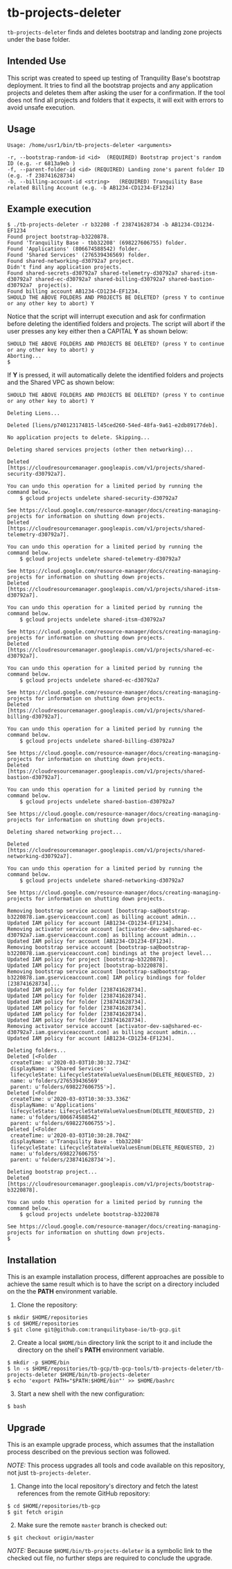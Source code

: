 tb-projects-deleter
=====================

`tb-projects-deleter` finds and deletes bootstrap and landing zone projects under the base folder.

Intended Use
------------

This script was created to speed up testing of Tranquility Base's bootstrap deployment. It tries to find all the bootstrap projects and any application projects and deletes them after asking the user for a confirmation. If the tool does not find all projects and folders that it expects, it will exit with errors to avoid unsafe execution.

Usage
-----

```
Usage: /home/usr1/bin/tb-projects-deleter <arguments>

-r, --bootstrap-random-id <id>	(REQUIRED) Bootstrap project's random ID (e.g. -r 6813a9eb )
-f, --parent-folder-id <id>	(REQUIRED) Landing zone's parent folder ID (e.g. -f 238741628734)
-b, --billing-account-id <string>	(REQUIRED) Tranquility Base related Billing Account (e.g. -b AB1234-CD1234-EF1234)
```

Example execution
-----------------

```
$ ./tb-projects-deleter -r b32208 -f 238741628734 -b AB1234-CD1234-EF1234 
Found project bootstrap-b3220878.
Found 'Tranquility Base - tbb32208' (698227606755) folder.
Found 'Applications' (806674588542) folder.
Found 'Shared Services' (276539436569) folder.
Found shared-networking-d30792a7 project.
Didn't find any application projects.
Found shared-secrets-d30792a7 shared-telemetry-d30792a7 shared-itsm-d30792a7 shared-ec-d30792a7 shared-billing-d30792a7 shared-bastion-d30792a7  project(s).
Found billing account AB1234-CD1234-EF1234.
SHOULD THE ABOVE FOLDERS AND PROJECTS BE DELETED? (press Y to continue or any other key to abort) Y
```

Notice that the script will interrupt execution and ask for confirmation before deleting the identified folders and projects. The script will abort if the user presses any key either then a CAPITAL **Y** as shown below:

```
SHOULD THE ABOVE FOLDERS AND PROJECTS BE DELETED? (press Y to continue or any other key to abort) y
Aborting...
$
```

If **Y** is pressed, it will automatically delete the identified folders and projects and the Shared VPC as shown below:

```
SHOULD THE ABOVE FOLDERS AND PROJECTS BE DELETED? (press Y to continue or any other key to abort) Y

Deleting Liens...

Deleted [liens/p740123174815-l45ced260-54ed-48fa-9a61-e2db89177deb].

No application projects to delete. Skipping...

Deleting shared services projects (other then networking)...

Deleted [https://cloudresourcemanager.googleapis.com/v1/projects/shared-security-d30792a7].

You can undo this operation for a limited period by running the command below.
    $ gcloud projects undelete shared-security-d30792a7

See https://cloud.google.com/resource-manager/docs/creating-managing-projects for information on shutting down projects.
Deleted [https://cloudresourcemanager.googleapis.com/v1/projects/shared-telemetry-d30792a7].

You can undo this operation for a limited period by running the command below.
    $ gcloud projects undelete shared-telemetry-d30792a7

See https://cloud.google.com/resource-manager/docs/creating-managing-projects for information on shutting down projects.
Deleted [https://cloudresourcemanager.googleapis.com/v1/projects/shared-itsm-d30792a7].

You can undo this operation for a limited period by running the command below.
    $ gcloud projects undelete shared-itsm-d30792a7

See https://cloud.google.com/resource-manager/docs/creating-managing-projects for information on shutting down projects.
Deleted [https://cloudresourcemanager.googleapis.com/v1/projects/shared-ec-d30792a7].

You can undo this operation for a limited period by running the command below.
    $ gcloud projects undelete shared-ec-d30792a7

See https://cloud.google.com/resource-manager/docs/creating-managing-projects for information on shutting down projects.
Deleted [https://cloudresourcemanager.googleapis.com/v1/projects/shared-billing-d30792a7].

You can undo this operation for a limited period by running the command below.
    $ gcloud projects undelete shared-billing-d30792a7

See https://cloud.google.com/resource-manager/docs/creating-managing-projects for information on shutting down projects.
Deleted [https://cloudresourcemanager.googleapis.com/v1/projects/shared-bastion-d30792a7].

You can undo this operation for a limited period by running the command below.
    $ gcloud projects undelete shared-bastion-d30792a7

See https://cloud.google.com/resource-manager/docs/creating-managing-projects for information on shutting down projects.

Deleting shared networking project...

Deleted [https://cloudresourcemanager.googleapis.com/v1/projects/shared-networking-d30792a7].

You can undo this operation for a limited period by running the command below.
    $ gcloud projects undelete shared-networking-d30792a7

See https://cloud.google.com/resource-manager/docs/creating-managing-projects for information on shutting down projects.

Removing bootstrap service account [bootstrap-sa@bootstrap-b3220878.iam.gserviceaccount.com] as billing account admin...
Updated IAM policy for account [AB1234-CD1234-EF1234].
Removing activator service account [activator-dev-sa@shared-ec-d30792a7.iam.gserviceaccount.com] as billing account admin...
Updated IAM policy for account [AB1234-CD1234-EF1234].
Removing bootstrap service account [bootstrap-sa@bootstrap-b3220878.iam.gserviceaccount.com] bindings at the project level...
Updated IAM policy for project [bootstrap-b3220878].
Updated IAM policy for project [bootstrap-b3220878].
Removing bootstrap service account [bootstrap-sa@bootstrap-b3220878.iam.gserviceaccount.com] IAM policy bindings for folder [238741628734]...
Updated IAM policy for folder [238741628734].
Updated IAM policy for folder [238741628734].
Updated IAM policy for folder [238741628734].
Updated IAM policy for folder [238741628734].
Updated IAM policy for folder [238741628734].
Updated IAM policy for folder [238741628734].
Removing activator service account [activator-dev-sa@shared-ec-d30792a7.iam.gserviceaccount.com] as billing account admin...
Updated IAM policy for account [AB1234-CD1234-EF1234].

Deleting folders...
Deleted [<Folder
 createTime: u'2020-03-03T10:30:32.734Z'
 displayName: u'Shared Services'
 lifecycleState: LifecycleStateValueValuesEnum(DELETE_REQUESTED, 2)
 name: u'folders/276539436569'
 parent: u'folders/698227606755'>].
Deleted [<Folder
 createTime: u'2020-03-03T10:30:33.336Z'
 displayName: u'Applications'
 lifecycleState: LifecycleStateValueValuesEnum(DELETE_REQUESTED, 2)
 name: u'folders/806674588542'
 parent: u'folders/698227606755'>].
Deleted [<Folder
 createTime: u'2020-03-03T10:30:28.704Z'
 displayName: u'Tranquility Base - tbb32208'
 lifecycleState: LifecycleStateValueValuesEnum(DELETE_REQUESTED, 2)
 name: u'folders/698227606755'
 parent: u'folders/238741628734'>].

Deleting bootstrap project...
Deleted [https://cloudresourcemanager.googleapis.com/v1/projects/bootstrap-b3220878].

You can undo this operation for a limited period by running the command below.
    $ gcloud projects undelete bootstrap-b3220878

See https://cloud.google.com/resource-manager/docs/creating-managing-projects for information on shutting down projects.
$
```

Installation
------------

This is an example installation process, different approaches are possible to achieve the same result which is to have the script on a directory included on the the **PATH** environment variable.

1. Clone the repository:

```
$ mkdir $HOME/repositories
$ cd $HOME/repositories
$ git clone git@github.com:tranquilitybase-io/tb-gcp.git
```

2. Create a local `$HOME/bin` directory link the script to it and include the directory on the shell's **PATH** environment variable.

```
$ mkdir -p $HOME/bin
$ ln -s $HOME/repositories/tb-gcp/tb-gcp-tools/tb-projects-deleter/tb-projects-deleter $HOME/bin/tb-projects-deleter
$ echo 'export PATH="$PATH:$HOME/bin"' >> $HOME/bashrc
```

3. Start a new shell with the new configuration:

```
$ bash
```

Upgrade
-------

This is an example upgrade process, which assumes that the installation process described on the previous section was followed.

*NOTE:* This process upgrades all tools and code available on this repository, not just `tb-projects-deleter`.

1. Change into the local repository's directory and fetch the latest references from the remote GitHub repository:

```
$ cd $HOME/repositories/tb-gcp
$ git fetch origin
```

2. Make sure the remote `master` branch is checked out:

```
$ git checkout origin/master
```

*NOTE:* Because `$HOME/bin/tb-projects-deleter` is a symbolic link to the checked out file, no further steps are required to conclude the upgrade.
